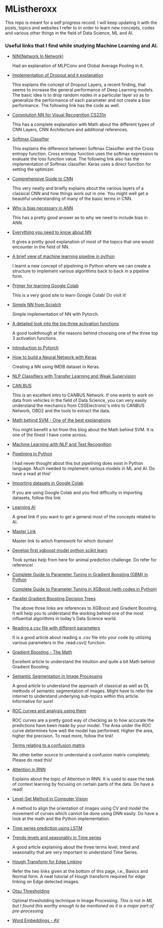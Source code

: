 # MListheroxx

This repo is meant for a self progress record. I will keep updating it with the posts, topics and websites I refer to in order to learn new concepts, codes and various other things in the field of Data Science, ML and AI.

### Useful links that I find while studying Machine Learning and AI. 

* [NIN(Network In Network)](http://teleported.in/posts/network-in-network/) 
   
   Had an explanation of MLPConv and Global Average Pooling in it. 
  
* [Implementation of Dropout and it explanation](https://machinelearningmastery.com/dropout-regularization-deep-learning-models-keras/   )

   This explains the concept of Dropout Layers, a recent finding, that seems to increase the general performance of Deep Learning models.
   The basic idea is to drop random nodes in a particular layer so as to generalize the performance of each parameter and not create a bias 
   performance. The following link has the code as well.

* [Convolution NN for Visual Recognition CS231n](http://cs231n.github.io/convolutional-networks/#pool)

  This has a complete explanation with Math about the different types of CNN Layers, CNN Architecture and additional references. 

* [Softmax Classifier](https://www.pyimagesearch.com/2016/09/12/softmax-classifiers-explained/)

   This explains the difference between Softmax Classifier and the Cross entropy function. Cross entropy function uses the softmax
   expression to evaluate the loss function value. The following link also has the implementation of Softmax classifier. Keras uses a direct
   function for setting the optimizer. 
   
* [Comprehensive Guide to CNN](https://towardsdatascience.com/a-comprehensive-guide-to-convolutional-neural-networks-the-eli5-way-3bd2b1164a53)

   This very neatly and briefly explains about the various layers of a classical CNN and how things work out in one. You might well get a
   beautiful understanding of many of the basic terms in CNN.

*  [Why is bias necessary in ANN](https://stackoverflow.com/questions/7175099/why-the-bias-is-necessary-in-ann-should-we-have-separate-bias-for-each-layer)
   
   This has a pretty good answer as to why we need to include bias in ANN.

* [Everything you need to know about NN](https://medium.com/ravenprotocol/everything-you-need-to-know-about-neural-networks-6fcc7a15cb4)

   It gives a pretty good explanation of most of the topics that one would encounter in the field of NN. 

* [A brief view of machine learning pipeline in python](https://medium.com/@yanhann10/a-brief-view-of-machine-learning-pipeline-in-python-5f50b941fca8) 

   I learnt a new concept of pipelining in Python where we can create a structure to implement various algorithms back to back in a
   pipeline form. 

* [Primer for learning Google Colab](https://medium.com/dair-ai/primer-for-learning-google-colab-bb4cabca5dd6)

   This is a very good site to learn Google Colab! Do visit it!   

* [Simple NN from Scratch](https://medium.com/dair-ai/a-simple-neural-network-from-scratch-with-pytorch-and-google-colab-c7f3830618e0)

   Simple implementation of NN with Pytorch.    

* [A detailed look into the top three activation functions](https://link.medium.com/cNOrhEkJnU)

   A good lookthrough at the reasons behind choosing one of the three top 3 activation functions. 

* [Introduction to Pytorch](https://medium.com/deeplearningbrasilia/deep-learning/-introduction-to-pytorch-5bd39421c84)

* [How to build a Neural Network with Keras](https://towardsdatascience.com/how-to-build-a-neural-network-with-keras-e8faa33d0ae4)

   Creating a NN using IMDB dataset in Keras.

* [NLP Classifiers with Transfer Learning and Weak Supervision](https://towardsdatascience.com/a-technique-for-building-nlp-classifiers-efficiently-with-transfer-learning-and-weak-supervision-a8e2f21ca9c8?source=email-anon_d3c65036a267--publication.newsletter)

* [CAN BUS](https://www.csselectronics.com/screen/page/simple-intro-to-can-bus/language/en)

   This is an excellent intro to CANBUS Network. If one wants to work on data from vehicles in the field of Data Science, you can very
   easily understand the mechanics from CSSElectronic's intro to CANBUS Network, OBD2 and the tools to extract the data. 

* [Math behind SVM - One of the best explanations](https://shuzhanfan.github.io/2018/05/understanding-mathematics-behind-support-vector-machines/)

   You might benefit a lot from this blog about the Math behind SVM. It is one of the finest I have come across.
   
* [Machine Learning with NLP and Text Recognition](https://levelup.gitconnected.com/machine-learning-with-python-nlp-and-text-recognition-94444d55b0ef)

* [Pipelining in Python](https://medium.com/@yanhann10/a-brief-view-of-machine-learning-pipeline-in-python-5f50b941fca8)

   I had never thought about this but pipelining does exist in Python language. Much needed to implement various models in ML and AI. Do
   have a read at this!
   
* [Importing datasets in Google Colab](https://towardsdatascience.com/3-ways-to-load-csv-files-into-colab-7c14fcbdcb92)

   If you are using Google Colab and you find difficulty in importing datasets, follow this link
   
* [Learning AI](https://skymind.ai/wiki/)

   A great link if you want to get a general most of the concepts related to AI.

* [Master Link](https://docs.google.com/spreadsheets/d/1brGCIAQUl1LKIMQSaYGnLGXmJZX9jt4PrgR8n-MfPDg/edit#gid=0)

   Master link to which framework for which domain!

* [Develop first xgboost model python scikit learn](https://machinelearningmastery.com/develop-first-xgboost-model-python-scikit-learn/)

   Took syntax help from here for animal prediction challenge. Do refer for reference!

* [Complete Guide to Parameter Tuning in Gradient Boosting (GBM) in Python](https://www.analyticsvidhya.com/blog/2016/02/complete-guide-parameter-tuning-gradient-boosting-gbm-python/) 

  [Complete Guide to Parameter Tuning in XGBoost (with codes in Python)](https://www.analyticsvidhya.com/blog/2016/03/complete-guide-parameter-tuning-xgboost-with-codes-python/)
  
* [Parallel Gradient Boosting Decision Trees](http://zhanpengfang.github.io/418home.html)
  
  The above three links are references to XGBoost and Gradient Boosting. It will help you to understand the working behind one of the most
  influential algorithms in today's Data Science world. 
  
* [Reading a csv file with different parameters](https://chrisalbon.com/python/data_wrangling/pandas_dataframe_importing_csv/)
  
  It is a good article about reading a .csv file into your code by utilizing various parameters in the .read.csv() function. 
  
* [Gradient Boosting - The Math](https://explained.ai/gradient-boosting/L2-loss.html#sec:2.3)
  
  Excellent article to understand the intuition and quite a bit Math behind Gradient Boosting.
  
* [Semantic Segmentation in Image Processing](https://medium.com/beyondminds/a-simple-guide-to-semantic-segmentation-effcf83e7e54)

  A good article to understand the approach of classical as well as DL methods of semantic segmentation of images. Might have to refer the
  internet to understand underlying sub-topics within this article. Informative for sure!
  
* [ROC curves and analysis using them](https://acutecaretesting.org/en/articles/roc-curves-what-are-they-and-how-are-they-used)

  ROC curves are a pretty good way of checking as to how accurate the predictions have been made by your model. The Area under the ROC curve
  determines how well the model has performed. Higher the area, higher the precision. To read more, follow the link!

  [Terms relating to a confusion matrix](https://en.wikipedia.org/wiki/Sensitivity_and_specificity)
  
  No other better source to understand a confusion matrix completely. Please do read this!
  
* [Attention in RNN](https://medium.com/datadriveninvestor/attention-in-rnns-321fbcd64f05)

  Explains about the topic of Attention in RNN. It is used to ease the task of context learning by focusing on certain parts of the data.
  Do have a read!

* [Level-Set Method in Computer Vision](https://wiseodd.github.io/techblog/2016/11/05/levelset-method/)

  A method to align the orientation of images using CV and model the movement of curves which cannot be done using DNN easily. Do have a
  look at the math and the Python implementation. 

* [Time series prediction using LSTM](https://blog.statsbot.co/time-series-prediction-using-recurrent-neural-networks-lstms-807fa6ca7f)

* [Trends levels and seasonality in Time series](https://machinelearningmastery.com/decompose-time-series-data-trend-seasonality/)

   A good article explaining about the three terms level, trend and seasonality that are very important to understand Time Series.

* [Hough Transform for Edge Linking](http://aishack.in/tutorials/hough-transform-basics/)

   Refer the two links given at the bottom of this page, i.e., Basics and Normal form. A neat tutorial of Hough transform required for
   edge linking on Edge detected images.

* [Otsu Thresholding](http://www.labbookpages.co.uk/software/imgProc/otsuThreshold.html)

   Optimal thresholding technique in Image Processing. *This is not in ML but I found this worthy enough to be mentioned as it is a major part of pre-processing*

* [Word Embeddings - AV](https://www.analyticsvidhya.com/blog/2017/06/word-embeddings-count-word2veec/)
